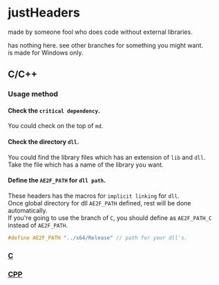 # justHeaders
made by someone fool who does code without external libraries.

has nothing here.
see other branches for something you might want.  
is made for Windows only.

## C/C++
### Usage method
#### Check the `critical dependency`.
You could check on the top of `md`.

#### Check the directory `dll`.
You could find the library files which has an extension of `lib` and `dll`.  
Take the file which has a name of the library you want.

#### Define the `AE2F_PATH` for `dll path`.
These headers has the macros for `implicit linking` for `dll`.  
Once global directory for dll `AE2F_PATH` defined, rest will be done automatically.  
If you're going to use the branch of `C`, you should define as `AE2F_PATH_C` instead of `AE2F_PATH`.
```cpp
#define AE2F_PATH "../x64/Release" // path for your dll's.
```

### <a href="https://github.com/yuisanae2f/justHeaders/tree/C">C</a>
### <a href="https://github.com/yuisanae2f/justHeaders/tree/CPP">CPP</a>
